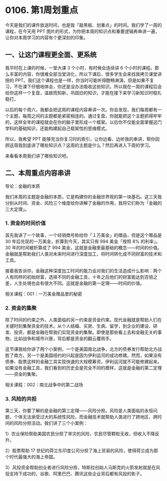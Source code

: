 # 0106. 第1周划重点
今天是我们的课件放送时间，也是我「敲黑板、划重点」的时间。我们学了一周的课程，在今天用 PPT 图片的形式，为你把本周的知识点和重要逻辑再串讲一遍，让你对本周学习的内容有个更深刻的印象。

## 一、让这门课程更全面、更系统
我平时在上课的时候，一堂大课 3 个小时，有时候会连续讲 6 个小时的课程。那么丰富的内容，你很难全部当堂消化，所以下课后，很多学生会来找我拷贝课堂讲授的 PPT。我们这个课程也是一样，你当时可能听得酣畅淋漓，但是如果不复习，不在课下仔细地体会，你还是没办法吸收这些知识。所以我在一周的课程后会给你这样一个复盘，温故而知新，巩固旧的知识，才能在接下来学习新知识时稳扎稳打。

以后的每个周六，我都会把这周的课程内容串讲一次。你会发现，我们每周都有一个主题，每周之间的主题都是紧密相连的。通过复盘，你就能把这个主题抓得牢牢的，这样全年的课程就会在你的脑子里形成一个框架。以后你不仅能全面掌握这门学科的基础知识，还能构建起自己框架性的思维模式。

所以，我希望 PPT 能够充当你复习时的索引，让你边看、边听我的串讲，帮你回顾这周我到底讲了哪些知识点？这周的主题是什么？然后再进入下周的学习。

来看看本周我们讲了哪些知识吧。

## 二、本周重点内容串讲
导论：金融的本质

我们本周的主题是金融的本质，它是构建你的金融世界观的第一块基石。这三天我分别从时间、资金、风险三个维度给你讲解了金融的作用，我将它们称为「金融的三大定理」。
 
### 1. 资金的时间价值
首先我讲了一个故事，一个经销商号称给你「１万美金」的赠品，但是这个赠品是 30 年后兑现的一万美金，折算到今天，其实只有 994 美金「按照 8% 的利率」。30 年的时间被折算成了 994 美金，这就是金融里最基础的概念——时间的价值。金融就是帮助我们人类对未来时间进行深度加工，将时间转化成不同财富的技术和工具。

接着我告诉你，金融这种深度加工时间的能力会对我们的生活造成什么影响：两个人有同样的初始财富，选择不同的金融工具，十年之后他们的财富能达到百倍之差，人生处境也会有很大不同。这就是金融的第一定理——时间的价值。 

相关课程：001｜一万美金赠品里的秘密
### 2. 资金的集聚
除了时间的约束之外，人类面临的另一约束是资金约束。现代金融就是帮助人们在关键时刻集聚资金的技术。从个人结婚、买房、生病、留学，到企业的建设、研发、投资，都是金融在帮我们实现资金的集聚。即使是那些看上去和金融无关的事物，比如战争和城市兴衰，背后都是资金的翻云覆雨手。

这节课我给你讲了两个小案例，一个是美国南北战争，北方的债券发行帮助北方战胜了南方。另一个是美国纽约的兴起是因为伊利运河的成功修建。然而，如果没有债券、股票这样的金融工具实现快速的大规模筹资，伊利运河就不可能修建起来。如果没有金融工具，我们看到的历史会是完全不同的模样，这就是金融的第二定理——资金的集聚。
 
相关课程：002｜南北战争中的第二战场
### 3. 风险的共担
第三天，你要了解的是金融的第三定理——风险分担。风险是人类面临的永恒问题，个体无法承受过大的系统性风险，而金融技术就帮助人类进行了跨地区、跨时间的风险分担活动。我们讲了三个小案例：

1）农业保险帮助美国农民分担了旱灾的风险，农民尽管颗粒无收，但收入不降反升。

2）股票帮助 17 世纪的荷兰东印度公司分担了海上贸易的风险，使得荷兰成为那个时代最强大的海上帝国。

3）风投资金帮助创业者进行风险分担，特斯拉创始人马斯克的火箭发射就是在风投支持下成功的，谷歌、阿里巴巴、腾讯这些企业背后都有风投的影子。